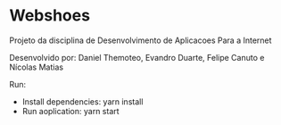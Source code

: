 # Webshoes
Projeto da disciplina de Desenvolvimento de Aplicacoes Para a Internet

Desenvolvido por: Daniel Themoteo, Evandro Duarte, Felipe Canuto e Nícolas Matias

Run:
- Install dependencies: yarn install
- Run aoplication: yarn start
